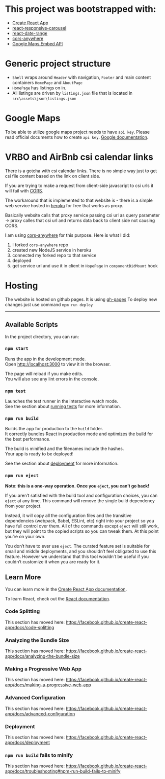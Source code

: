 
# This project was bootstrapped with:
 - [Create React App](https://github.com/facebook/create-react-app)
 - [react-responsive-carousel](https://github.com/leandrowd/react-responsive-carousel)
 - [react-date-range](https://github.com/hypeserver/react-date-range#readme)
 - [cors-anywhere](https://github.com/Rob--W/cors-anywhere#readme)
 - [Google Maps Embed API](https://developers.google.com/maps/documentation/embed/get-started)


# Generic project structure
- `Shell` wraps around `Header` with navigation, `Footer` and main content containers `HomePage` and `AboutPage`
- `HomePage` has listings on in.
- All listings are driven by `listings.json` file that is located in `src\assets\json\listings.json`

# Google Maps
To be able to utilize google maps project needs to have `api key`.
Please read official documents how to create `api key`. [Google documentation](https://developers.google.com/maps/documentation/javascript/get-api-key).
 
# VRBO and AirBnb csi calendar links
There is a gotcha with csi calendar links.
There is no simple way just to get csi file content based on the link on client side. 

If you are trying to make a request from client-side javascript to csi urls it will fail with [CORS](https://developer.mozilla.org/en-US/docs/Web/HTTP/CORS).

The workaround that is implemented to that website is - there is a simple web service hosted in [heroku](https://www.heroku.com/) for free that works as proxy. 

Basically website calls that proxy service passing csi url as query parameter -> proxy calles that csi url and returns data back to client side not causing CORS.

I am using [cors-anywhere](https://github.com/Rob--W/cors-anywhere#readme) for this purpose.
Here is what I did:
1. I forked `cors-anywhere` repo
2. created new NodeJS service in heroku
3. connected my forked repo to that service
4. deployed
5. get service url and use it in client in `HopePage` in `componentDidMount` hook

# Hosting
The website is hosted on github pages.
It is using [gh-pages](https://github.com/tschaub/gh-pages)
To deploy new changes just use command
`npm run deploy`

 ---

## Available Scripts

In the project directory, you can run:

### `npm start`

Runs the app in the development mode.<br />
Open [http://localhost:3000](http://localhost:3000) to view it in the browser.

The page will reload if you make edits.<br />
You will also see any lint errors in the console.

### `npm test`

Launches the test runner in the interactive watch mode.<br />
See the section about [running tests](https://facebook.github.io/create-react-app/docs/running-tests) for more information.

### `npm run build`

Builds the app for production to the `build` folder.<br />
It correctly bundles React in production mode and optimizes the build for the best performance.

The build is minified and the filenames include the hashes.<br />
Your app is ready to be deployed!

See the section about [deployment](https://facebook.github.io/create-react-app/docs/deployment) for more information.

### `npm run eject`

**Note: this is a one-way operation. Once you `eject`, you can’t go back!**

If you aren’t satisfied with the build tool and configuration choices, you can `eject` at any time. This command will remove the single build dependency from your project.

Instead, it will copy all the configuration files and the transitive dependencies (webpack, Babel, ESLint, etc) right into your project so you have full control over them. All of the commands except `eject` will still work, but they will point to the copied scripts so you can tweak them. At this point you’re on your own.

You don’t have to ever use `eject`. The curated feature set is suitable for small and middle deployments, and you shouldn’t feel obligated to use this feature. However we understand that this tool wouldn’t be useful if you couldn’t customize it when you are ready for it.

## Learn More

You can learn more in the [Create React App documentation](https://facebook.github.io/create-react-app/docs/getting-started).

To learn React, check out the [React documentation](https://reactjs.org/).

### Code Splitting

This section has moved here: https://facebook.github.io/create-react-app/docs/code-splitting

### Analyzing the Bundle Size

This section has moved here: https://facebook.github.io/create-react-app/docs/analyzing-the-bundle-size

### Making a Progressive Web App

This section has moved here: https://facebook.github.io/create-react-app/docs/making-a-progressive-web-app

### Advanced Configuration

This section has moved here: https://facebook.github.io/create-react-app/docs/advanced-configuration

### Deployment

This section has moved here: https://facebook.github.io/create-react-app/docs/deployment

### `npm run build` fails to minify

This section has moved here: https://facebook.github.io/create-react-app/docs/troubleshooting#npm-run-build-fails-to-minify
